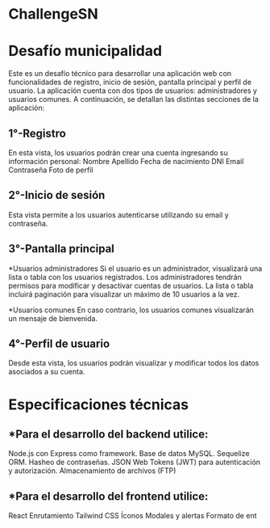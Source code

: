 # ChallengeSN
# Desafío municipalidad

Este es un desafío técnico para desarrollar una aplicación web con funcionalidades de registro, inicio de sesión, pantalla principal y perfil de usuario. La aplicación cuenta con dos tipos de usuarios: administradores y usuarios comunes. A continuación, se detallan las distintas secciones de la aplicación:

## 1°-Registro
En esta vista, los usuarios podrán crear una cuenta ingresando su información personal:
Nombre
Apellido
Fecha de nacimiento
DNI
Email
Contraseña
Foto de perfil

## 2°-Inicio de sesión
Esta vista permite a los usuarios autenticarse utilizando su email y contraseña.

## 3°-Pantalla principal
*Usuarios administradores
Si el usuario es un administrador, visualizará una lista o tabla con los usuarios registrados. Los administradores tendrán permisos para modificar y desactivar cuentas de usuarios. La lista o tabla incluirá paginación para visualizar un máximo de 10 usuarios a la vez.

*Usuarios comunes
En caso contrario, los usuarios comunes visualizarán un mensaje de bienvenida.

## 4°-Perfil de usuario
Desde esta vista, los usuarios podrán visualizar y modificar todos los datos asociados a su cuenta.

# Especificaciones técnicas

## *Para el desarrollo del backend utilice:
Node.js con Express como framework.
Base de datos MySQL.
Sequelize ORM.
Hasheo de contraseñas.
JSON Web Tokens (JWT) para autenticación y autorización.
Almacenamiento de archivos (FTP)

## *Para el desarrollo del frontend utilice:
React
Enrutamiento
Tailwind CSS
Íconos
Modales y alertas
Formato de ent

